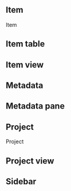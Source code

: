 ## Item
Item

## Item table

## Item view

## Metadata

## Metadata pane

## Project
Project

## Project view

## Sidebar

